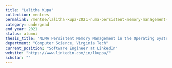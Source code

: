 ```yaml
---
title: "Lalitha Kupa"
collection: mentees
permalink: /mentee/lalitha-kupa-2021-numa-persistent-memory-management-in-the-operating-system-computer-science-virginia-tech-ug
category: undergrad
end_year: 2021
status: alumni
thesis_title: "NUMA Persistent Memory Management in the Operating System"
department: "Computer Science, Virginia Tech"
current_position: "Software Engineer at LinkedIn"
website: "https://www.linkedin.com/in/lkuppa/"
scholar: ""
---
```

